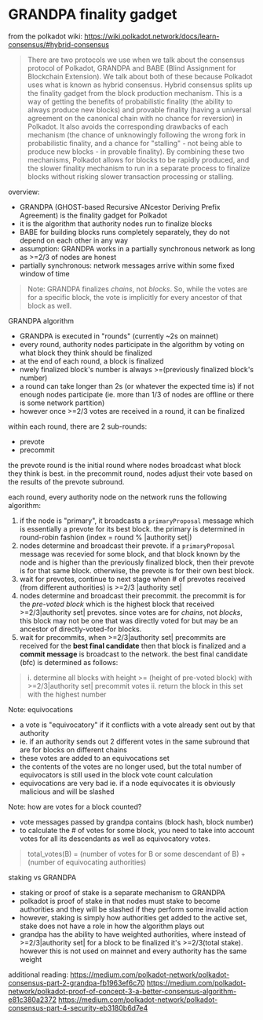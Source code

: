 # GRANDPA finality gadget

from the polkadot wiki:
https://wiki.polkadot.network/docs/learn-consensus/#hybrid-consensus
> There are two protocols we use when we talk about the consensus protocol of Polkadot, GRANDPA and BABE (Blind Assignment for Blockchain Extension). We talk about both of these because Polkadot uses what is known as hybrid consensus. Hybrid consensus splits up the finality gadget from the block production mechanism.
> This is a way of getting the benefits of probabilistic finality (the ability to always produce new blocks) and provable finality (having a universal agreement on the canonical chain with no chance for reversion) in Polkadot. It also avoids the corresponding drawbacks of each mechanism (the chance of unknowingly following the wrong fork in probabilistic finality, and a chance for "stalling" - not being able to produce new blocks - in provable finality). By combining these two mechanisms, Polkadot allows for blocks to be rapidly produced, and the slower finality mechanism to run in a separate process to finalize blocks without risking slower transaction processing or stalling.


overview:
- GRANDPA (GHOST-based Recursive ANcestor Deriving Prefix Agreement) is the finality gadget for Polkadot
- it is the algorithm that authority nodes run to finalize blocks
- BABE for building blocks runs completely separately, they do not depend on each other in any way
- assumption: GRANDPA works in a partially synchronous network as long as >=2/3 of nodes are honest
- partially synchronous: network messages arrive within some fixed window of time

> Note: GRANDPA finalizes *chains*, not *blocks*. So, while the votes are for a specific block, the vote is implicitly for every ancestor of that block as well. 

GRANDPA algorithm
- GRANDPA is executed in "rounds" (currently ~2s on mainnet)
- every round, authority nodes participate in the algorithm by voting on what block they think should be finalized
- at the end of each round, a block is finalized
- nwely finalized block's number is always >=(previously finalized block's number)
- a round can take longer than 2s (or whatever the expected time is) if not enough nodes participate (ie. more than 1/3 of nodes are offline or there is some network partition)
- however once >=2/3 votes are received in a round, it can be finalized

within each round, there are 2 sub-rounds:
- prevote
- precommit

the prevote round is the initial round where nodes broadcast what block they think is best.
in the precommit round, nodes adjust their vote based on the results of the prevote subround.

each round, every authority node on the network runs the following algorithm:
1. if the node is "primary", it broadcasts a `primaryProposal` message which is essentially a prevote for its best block. the primary is determined in round-robin fashion (index = round % |authority set|)
2. nodes determine and broadcast their prevote. if a `primaryProposal` message was recevied for some block, and that block known by the node and is higher than the previously finalized block, then their prevote is for that same block. otherwise, the prevote is for their own best block.
3. wait for prevotes, continue to next stage when # of prevotes received (from different authorities) is >=2/3 |authority set|
4. nodes determine and broadcast their precommit. the precommit is for the *pre-voted block* which is the highest block that received >=2/3|authority set| prevotes. since votes are for *chains*, not *blocks*, this block may not be one that was directly voted for but may be an ancestor of directly-voted-for blocks. 
5. wait for precommits, when >=2/3|authority set| precommits are received for the **best final candidate** then that block is finalized and a **commit message** is broadcast to the network. the best final candidate (bfc) is determined as follows:
  >  i. determine all blocks with height >= (height of pre-voted block) with >=2/3|authority set| precommit votes
    ii. return the block in this set with the highest number
    
Note: equivocations
- a vote is "equivocatory" if it conflicts with a vote already sent out by that authority
- ie. if an authority sends out 2 different votes in the same subround that are for blocks on different chains
- these votes are added to an equivocations set
- the contents of the votes are no longer used, but the total number of equivocators is still used in the block vote count calculation
- equivocations are very bad ie. if a node equivocates it is obviously malicious and will be slashed
    
Note: how are votes for a block counted? 
- vote messages passed by grandpa contains (block hash, block number)
- to calculate the # of votes for some block, you need to take into account votes for all its descendants as well as equivocatory votes.
> total_votes(B) = (number of votes for B or some descendant of B) + (number of equivocating authorities)
    

staking vs GRANDPA
- staking or proof of stake is a separate mechanism to GRANDPA
- polkadot is proof of stake in that nodes must stake to become authorities and they will be slashed if they perform some invalid action
- however, staking is simply how authorities get added to the active set, stake does not have a role in how the algorithm plays out
- grandpa has the ability to have weighted authorities, where instead of >=2/3|authority set| for a block to be finalized it's >=2/3(total stake). however this is not used on mainnet and every authority has the same weight


additional reading:
https://medium.com/polkadot-network/polkadot-consensus-part-2-grandpa-fb1963ef6c70
https://medium.com/polkadot-network/polkadot-proof-of-concept-3-a-better-consensus-algorithm-e81c380a2372
https://medium.com/polkadot-network/polkadot-consensus-part-4-security-eb3180b6d7e4